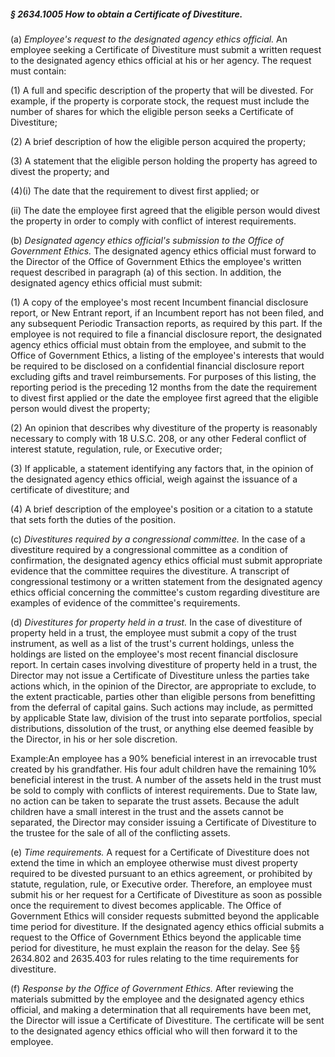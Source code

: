 ##### § 2634.1005 How to obtain a Certificate of Divestiture. #####

(a) *Employee's request to the designated agency ethics official.* An employee seeking a Certificate of Divestiture must submit a written request to the designated agency ethics official at his or her agency. The request must contain:

(1) A full and specific description of the property that will be divested. For example, if the property is corporate stock, the request must include the number of shares for which the eligible person seeks a Certificate of Divestiture;

(2) A brief description of how the eligible person acquired the property;

(3) A statement that the eligible person holding the property has agreed to divest the property; and

(4)(i) The date that the requirement to divest first applied; or

(ii) The date the employee first agreed that the eligible person would divest the property in order to comply with conflict of interest requirements.

(b) *Designated agency ethics official's submission to the Office of Government Ethics.* The designated agency ethics official must forward to the Director of the Office of Government Ethics the employee's written request described in paragraph (a) of this section. In addition, the designated agency ethics official must submit:

(1) A copy of the employee's most recent Incumbent financial disclosure report, or New Entrant report, if an Incumbent report has not been filed, and any subsequent Periodic Transaction reports, as required by this part. If the employee is not required to file a financial disclosure report, the designated agency ethics official must obtain from the employee, and submit to the Office of Government Ethics, a listing of the employee's interests that would be required to be disclosed on a confidential financial disclosure report excluding gifts and travel reimbursements. For purposes of this listing, the reporting period is the preceding 12 months from the date the requirement to divest first applied or the date the employee first agreed that the eligible person would divest the property;

(2) An opinion that describes why divestiture of the property is reasonably necessary to comply with 18 U.S.C. 208, or any other Federal conflict of interest statute, regulation, rule, or Executive order;

(3) If applicable, a statement identifying any factors that, in the opinion of the designated agency ethics official, weigh against the issuance of a certificate of divestiture; and

(4) A brief description of the employee's position or a citation to a statute that sets forth the duties of the position.

(c) *Divestitures required by a congressional committee.* In the case of a divestiture required by a congressional committee as a condition of confirmation, the designated agency ethics official must submit appropriate evidence that the committee requires the divestiture. A transcript of congressional testimony or a written statement from the designated agency ethics official concerning the committee's custom regarding divestiture are examples of evidence of the committee's requirements.

(d) *Divestitures for property held in a trust.* In the case of divestiture of property held in a trust, the employee must submit a copy of the trust instrument, as well as a list of the trust's current holdings, unless the holdings are listed on the employee's most recent financial disclosure report. In certain cases involving divestiture of property held in a trust, the Director may not issue a Certificate of Divestiture unless the parties take actions which, in the opinion of the Director, are appropriate to exclude, to the extent practicable, parties other than eligible persons from benefitting from the deferral of capital gains. Such actions may include, as permitted by applicable State law, division of the trust into separate portfolios, special distributions, dissolution of the trust, or anything else deemed feasible by the Director, in his or her sole discretion.

Example:An employee has a 90% beneficial interest in an irrevocable trust created by his grandfather. His four adult children have the remaining 10% beneficial interest in the trust. A number of the assets held in the trust must be sold to comply with conflicts of interest requirements. Due to State law, no action can be taken to separate the trust assets. Because the adult children have a small interest in the trust and the assets cannot be separated, the Director may consider issuing a Certificate of Divestiture to the trustee for the sale of all of the conflicting assets.

(e) *Time requirements.* A request for a Certificate of Divestiture does not extend the time in which an employee otherwise must divest property required to be divested pursuant to an ethics agreement, or prohibited by statute, regulation, rule, or Executive order. Therefore, an employee must submit his or her request for a Certificate of Divestiture as soon as possible once the requirement to divest becomes applicable. The Office of Government Ethics will consider requests submitted beyond the applicable time period for divestiture. If the designated agency ethics official submits a request to the Office of Government Ethics beyond the applicable time period for divestiture, he must explain the reason for the delay. See §§ 2634.802 and 2635.403 for rules relating to the time requirements for divestiture.

(f) *Response by the Office of Government Ethics.* After reviewing the materials submitted by the employee and the designated agency ethics official, and making a determination that all requirements have been met, the Director will issue a Certificate of Divestiture. The certificate will be sent to the designated agency ethics official who will then forward it to the employee.